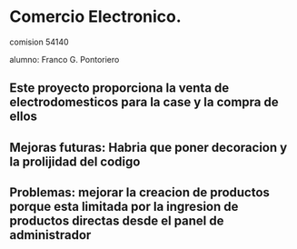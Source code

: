 # Comercio Electronico.

comision 54140

alumno: Franco G. Pontoriero

## Este proyecto proporciona la venta de electrodomesticos para la case y la compra de ellos



## Mejoras futuras: Habria que poner decoracion y la prolijidad del codigo

## Problemas: mejorar la creacion de productos porque esta limitada por la ingresion de productos directas desde el panel de administrador